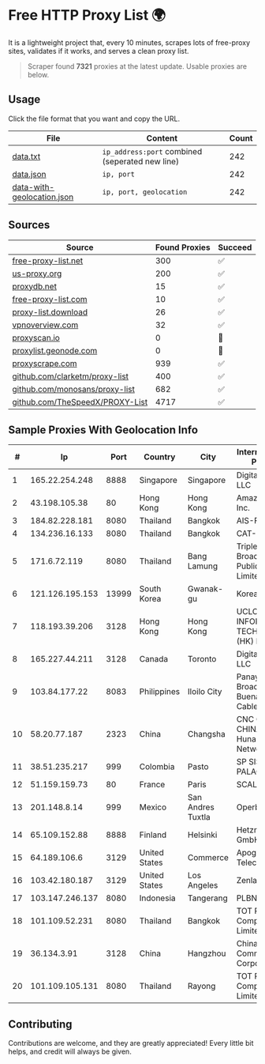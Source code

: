 
# Free HTTP Proxy List 🌍

It is a lightweight project that, every 10 minutes, scrapes lots of free-proxy sites, validates if it works, and serves a clean proxy list.


> Scraper found **7321** proxies at the latest update. Usable proxies are below.

## Usage

Click the file format that you want and copy the URL.


|File|Content|Count|
|----|-------|-----|
|[data.txt](https://raw.githubusercontent.com/themiralay/Proxy-List-World/master/data.txt)|`ip_address:port` combined (seperated new line)|242|
|[data.json](https://raw.githubusercontent.com/themiralay/Proxy-List-World/master/data.json)|`ip, port`|242|
|[data-with-geolocation.json](https://raw.githubusercontent.com/themiralay/Proxy-List-World/master/data-with-geolocation.json)|`ip, port, geolocation`|242|

## Sources

|Source|Found Proxies|Succeed|
|------|-------------|-------|
|[free-proxy-list.net](https://free-proxy-list.net)|300|✅|
|[us-proxy.org](https://www.us-proxy.org)|200|✅|
|[proxydb.net](http://proxydb.net)|15|✅|
|[free-proxy-list.com](https://free-proxy-list.com/?page=&port=&type%5B%5D=http&type%5B%5D=https&up_time=0&search=Search)|10|✅|
|[proxy-list.download](https://www.proxy-list.download/HTTP)|26|✅|
|[vpnoverview.com](https://vpnoverview.com/privacy/anonymous-browsing/free-proxy-servers)|32|✅|
|[proxyscan.io](https://www.proxyscan.io)|0|🚫|
|[proxylist.geonode.com](https://proxylist.geonode.com/api/proxy-list?limit=300&page=1&sort_by=lastChecked&sort_type=desc&protocols=http,https)|0|🚫|
|[proxyscrape.com](https://api.proxyscrape.com/v2/?request=displayproxies&protocol=http&timeout=10000&country=all&ssl=all&anonymity=all)|939|✅|
|[github.com/clarketm/proxy-list](https://raw.githubusercontent.com/clarketm/proxy-list/master/proxy-list-raw.txt)|400|✅|
|[github.com/monosans/proxy-list](https://raw.githubusercontent.com/monosans/proxy-list/main/proxies/http.txt)|682|✅|
|[github.com/TheSpeedX/PROXY-List](https://raw.githubusercontent.com/TheSpeedX/PROXY-List/master/http.txt)|4717|✅|


## Sample Proxies With Geolocation Info

|#|Ip|Port|Country|City|Internet Service Provider|
|-|--|----|-------|----|-------------------------|
|1|165.22.254.248|8888|Singapore|Singapore|DigitalOcean, LLC|
|2|43.198.105.38|80|Hong Kong|Hong Kong|Amazon.com, Inc.|
|3|184.82.228.181|8080|Thailand|Bangkok|AIS-Fibre|
|4|134.236.16.133|8080|Thailand|Bangkok|CAT-BB|
|5|171.6.72.119|8080|Thailand|Bang Lamung|Triple T Broadband Public Company Limited|
|6|121.126.195.153|13999|South Korea|Gwanak-gu|Korea Telecom|
|7|118.193.39.206|3128|Hong Kong|Hong Kong|UCLOUD INFORMATION TECHNOLOGY (HK) LIMITED|
|8|165.227.44.211|3128|Canada|Toronto|DigitalOcean, LLC|
|9|103.84.177.22|8083|Philippines|Iloilo City|Panay Broadband / Buenavista Cable TV., Inc.|
|10|58.20.77.187|2323|China|Changsha|CNC Group CHINA169 Hunan Province Network|
|11|38.51.235.217|999|Colombia|Pasto|SP SISTEMAS PALACIOS LTDA|
|12|51.159.159.73|80|France|Paris|SCALEWAY|
|13|201.148.8.14|999|Mexico|San Andres Tuxtla|Operbes|
|14|65.109.152.88|8888|Finland|Helsinki|Hetzner Online GmbH|
|15|64.189.106.6|3129|United States|Commerce|Apogee Telecom Inc.|
|16|103.42.180.187|3129|United States|Los Angeles|Zenlayer Inc|
|17|103.147.246.137|8080|Indonesia|Tangerang|PLBNET|
|18|101.109.52.231|8080|Thailand|Bangkok|TOT Public Company Limited|
|19|36.134.3.91|3128|China|Hangzhou|China Mobile Communications Corporation|
|20|101.109.105.131|8080|Thailand|Rayong|TOT Public Company Limited|



## Contributing

Contributions are welcome, and they are greatly appreciated! Every
little bit helps, and credit will always be given.

